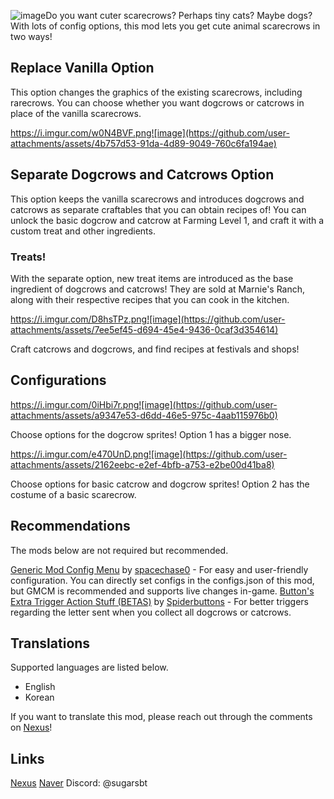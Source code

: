 ![image](https://github.com/user-attachments/assets/bc90c8da-ff6f-444c-b461-cac0417066d2)Do you want cuter scarecrows? Perhaps tiny cats? Maybe dogs? With lots of config options, this mod lets you get cute animal scarecrows in two ways!

## Replace Vanilla Option
This option changes the graphics of the existing scarecrows, including rarecrows. You can choose whether you want dogcrows or catcrows in place of the vanilla scarecrows.

https://i.imgur.com/w0N4BVF.png![image](https://github.com/user-attachments/assets/4b757d53-91da-4d89-9049-760c6fa194ae)

## Separate Dogcrows and Catcrows Option
This option keeps the vanilla scarecrows and introduces dogcrows and catcrows as separate craftables that you can obtain recipes of! You can unlock the basic dogcrow and catcrow at Farming Level 1, and craft it with a custom treat and other ingredients.

### Treats!
With the separate option, new treat items are introduced as the base ingredient of dogcrows and catcrows! They are sold at Marnie's Ranch, along with their respective recipes that you can cook in the kitchen.

https://i.imgur.com/D8hsTPz.png![image](https://github.com/user-attachments/assets/7ee5ef45-d694-45e4-9436-0caf3d354614)

Craft catcrows and dogcrows, and find recipes at festivals and shops!
﻿

## Configurations
﻿https://i.imgur.com/0iHbi7r.png![image](https://github.com/user-attachments/assets/a9347e53-d6dd-46e5-975c-4aab115976b0)

Choose options for the dogcrow sprites! Option 1 has a bigger nose.

﻿https://i.imgur.com/e470UnD.png![image](https://github.com/user-attachments/assets/2162eebc-e2ef-4bfb-a753-e2be00d41ba8)

Choose options for basic catcrow and dogcrow sprites! Option 2 has the costume of a basic scarecrow.

## Recommendations
The mods below are not required but recommended.

﻿[Generic Mod Config Menu﻿]([url](https://www.nexusmods.com/stardewvalley/mods/5098)) by [spacechase0]([url](https://www.nexusmods.com/stardewvalley/users/34250790))﻿ - For easy and user-friendly configuration. You can directly set configs in the configs.json of this mod, but GMCM is recommended and supports live changes in-game.
[Button's Extra Trigger Action Stuff (BETAS)﻿]([url](https://www.nexusmods.com/stardewvalley/mods/27100)) by [Spiderbuttons]([url](https://www.nexusmods.com/stardewvalley/users/177615852))﻿ - For better triggers regarding the letter sent when you collect all dogcrows or catcrows.

## Translations
Supported languages are listed below.
- English
- Korean

If you want to translate this mod, please reach out through the comments on [Nexus]([url](https://www.nexusmods.com/stardewvalley/mods/35243))!

## Links
[Nexus]([url](https://www.nexusmods.com/stardewvalley/mods/35243))
[Naver]([url](https://cafe.naver.com/starvall?iframe_url_utf8=%2FArticleRead.nhn%253Fclubid%3D28468938%2526articleid%3D495020))
Discord: @sugarsbt
